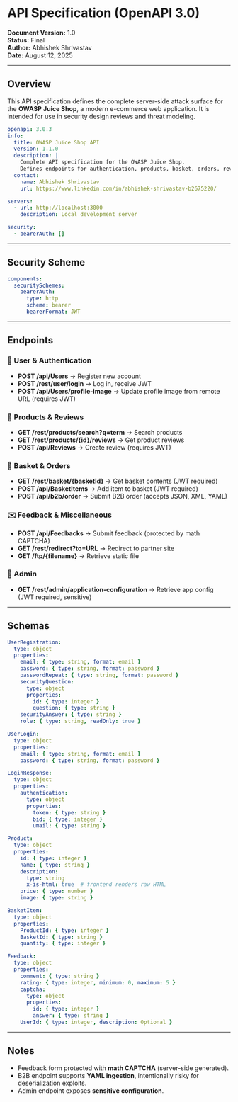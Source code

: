 # API Specification (OpenAPI 3.0)

**Document Version:** 1.0  
**Status:** Final  
**Author:** Abhishek Shrivastav  
**Date:** August 12, 2025

---

## Overview
This API specification defines the complete server-side attack surface for the **OWASP Juice Shop**, a modern e-commerce web application. It is intended for use in security design reviews and threat modeling.

```yaml
openapi: 3.0.3
info:
  title: OWASP Juice Shop API
  version: 1.1.0
  description: |
    Complete API specification for the OWASP Juice Shop.
    Defines endpoints for authentication, products, basket, orders, reviews, feedback, and admin functions.
  contact:
    name: Abhishek Shrivastav
    url: https://www.linkedin.com/in/abhishek-shrivastav-b2675220/

servers:
  - url: http://localhost:3000
    description: Local development server

security:
  - bearerAuth: []
```

---

## Security Scheme
```yaml
components:
  securitySchemes:
    bearerAuth:
      type: http
      scheme: bearer
      bearerFormat: JWT
```

---

## Endpoints

### 👤 User & Authentication
- **POST /api/Users** → Register new account  
- **POST /rest/user/login** → Log in, receive JWT  
- **POST /api/Users/profile-image** → Update profile image from remote URL (requires JWT)

### 🛒 Products & Reviews
- **GET /rest/products/search?q=term** → Search products  
- **GET /rest/products/{id}/reviews** → Get product reviews  
- **POST /api/Reviews** → Create review (requires JWT)

### 🧺 Basket & Orders
- **GET /rest/basket/{basketId}** → Get basket contents (JWT required)  
- **POST /api/BasketItems** → Add item to basket (JWT required)  
- **POST /api/b2b/order** → Submit B2B order (accepts JSON, XML, YAML)

### ✉️ Feedback & Miscellaneous
- **POST /api/Feedbacks** → Submit feedback (protected by math CAPTCHA)  
- **GET /rest/redirect?to=URL** → Redirect to partner site  
- **GET /ftp/{filename}** → Retrieve static file

### 🔐 Admin
- **GET /rest/admin/application-configuration** → Retrieve app config (JWT required, sensitive)

---

## Schemas
```yaml
UserRegistration:
  type: object
  properties:
    email: { type: string, format: email }
    password: { type: string, format: password }
    passwordRepeat: { type: string, format: password }
    securityQuestion:
      type: object
      properties:
        id: { type: integer }
        question: { type: string }
    securityAnswer: { type: string }
    role: { type: string, readOnly: true }

UserLogin:
  type: object
  properties:
    email: { type: string, format: email }
    password: { type: string, format: password }

LoginResponse:
  type: object
  properties:
    authentication:
      type: object
      properties:
        token: { type: string }
        bid: { type: integer }
        umail: { type: string }

Product:
  type: object
  properties:
    id: { type: integer }
    name: { type: string }
    description:
      type: string
      x-is-html: true  # frontend renders raw HTML
    price: { type: number }
    image: { type: string }

BasketItem:
  type: object
  properties:
    ProductId: { type: integer }
    BasketId: { type: string }
    quantity: { type: integer }

Feedback:
  type: object
  properties:
    comment: { type: string }
    rating: { type: integer, minimum: 0, maximum: 5 }
    captcha:
      type: object
      properties:
        id: { type: integer }
        answer: { type: string }
    UserId: { type: integer, description: Optional }
```

---

## Notes
- Feedback form protected with **math CAPTCHA** (server-side generated).
- B2B endpoint supports **YAML ingestion**, intentionally risky for deserialization exploits.
- Admin endpoint exposes **sensitive configuration**.
